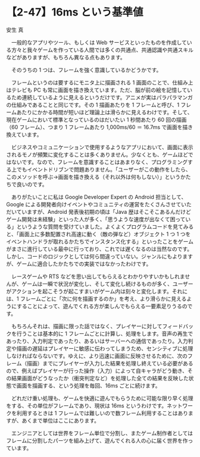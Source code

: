# 【2-47】16ms という基準値

<div class="author">安生 真</div>

　一般的なアプリやツール、もしくは Web サービスといったものを作成している方々と我々ゲームを作っている人間では多くの共通点、共通認識や共通スキルなどがありますが、もちろん異なる点もあります。

　そのうちの 1 つは、フレームを強く意識しているかどうかです。

　フレームというのは要するにモニタ上に描画される 1 画面のことで、仕組み上はテレビも PC も常に画面を描き換えています。ただ、脳が前の絵を記憶しているため連続しているように見えるというだけです。アニメが実はパラパラマンガの仕組みであることと同じです。その 1 描画あたりを 1 フレームと呼び、1 フレームあたりにかかる時間が短いほど理論上は滑らかに見えるわけです。そして、現在ゲームにおいて標準となっているのはだいたい 1 秒間あたり 60 回の描画（60 フレーム）、つまり 1 フレームあたり 1,000ms/60 ＝ 16.7ms で画面を描き換えています。

　ビジネスやコミュニケーションで使用するようなアプリにおいて、画面に表示されるモノが頻繁に変化することは多くありません。少なくとも、ゲームほどではないです。なので、フレームを意識することはあまりなく、プログラミングする上でもイベントドリブンで問題ありません。「ユーザーがこの動作をしたら、このメソッドを呼ぶ→画面を描き換える（それ以外は何もしない）」というかたちで良いのです。

　ありがたいことに私は Google Developer Expert の Android 担当として、Google による開発者向けイベントやコミュニティの運営をたくさんさせていただいていますが、Android 発表後初期の頃は「Java 歴はそこそこあるんだけどゲーム開発は未経験」といった人が多く、「思うような速度が出なくて困っている」というような質問を受けていました。よくよくプログラムコードを見てみると、「画面上に多数配置され高速に動く（敵の弾など）オブジェクト 1 つ 1 つをイベントハンドラが取れるかたちでインスタンス化する」といったことをゲームがまさに進行している最中に行っており、これでは遅くなるのは当然なのです。しかし、コードのロジックとしては何ら間違っていない。ジャンルにもよりますが、ゲームに適合したかたちでの実装ではなかったわけです。

　レースゲームや RTS などを思い出してもらえるとわかりやすいかもしれませんが、ゲームは一瞬で状況が変化し、そして変化し続けるものが多く、ユーザーがアクションを起こそうが起こすまいがゲーム内は刻々と変化します。それには、1 フレームごとに「次に何を描画するのか」を考え、より滑らかに見えるようにすることによって、遊んでくれる方が楽しんでもらえる一要素足りうるのです。

　もちろんそれは、描画に限った話ではなく、プレイヤーに対してフィードバックを行うことは基本的に 1 フレームごとに計算し、処理をします。音声の再生であったり、入力判定であったり、あるいはサーバーへの通信であったり。入力判定や描画の遅延はプレイヤーに敏感に伝わってしまうため、センシティブに処理しなければならないです。ゆえに、より迅速に画面に反映させるために、次のフレーム（描画）までにプレイヤーが入力した結果を処理し終えている必要があるので、例えばプレイヤーが行った操作（入力）によって自キャラがどう動き、その結果画面がどうなったか（衝突判定など）を処理した全ての結果を反映した状態で画面を描画する、という処理を毎回、16ms ごとに続けます。

　どれだけ重い処理も、ゲームを快適に遊んでもらうために可能な限り早く処理をする、その単位がフレームであり、現状は 16ms というわけです。ネットワークを利用するときは 1 フレームでは難しいので数フレーム利用することはありますが、あくまで単位はここにあります。

　エンジニアとしては世界をフレーム単位で分割し、またゲーム制作者としてはフレームに分割したパーツを組み上げて、遊んでくれる人の心に届く世界を作っています。
